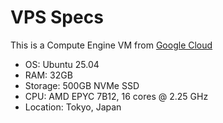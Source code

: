 # VPS Specs

This is a Compute Engine VM from [Google Cloud](https://cloud.google.com/)

* OS: Ubuntu 25.04
* RAM: 32GB
* Storage: 500GB NVMe SSD
* CPU: AMD EPYC 7B12, 16 cores @ 2.25 GHz
* Location: Tokyo, Japan
